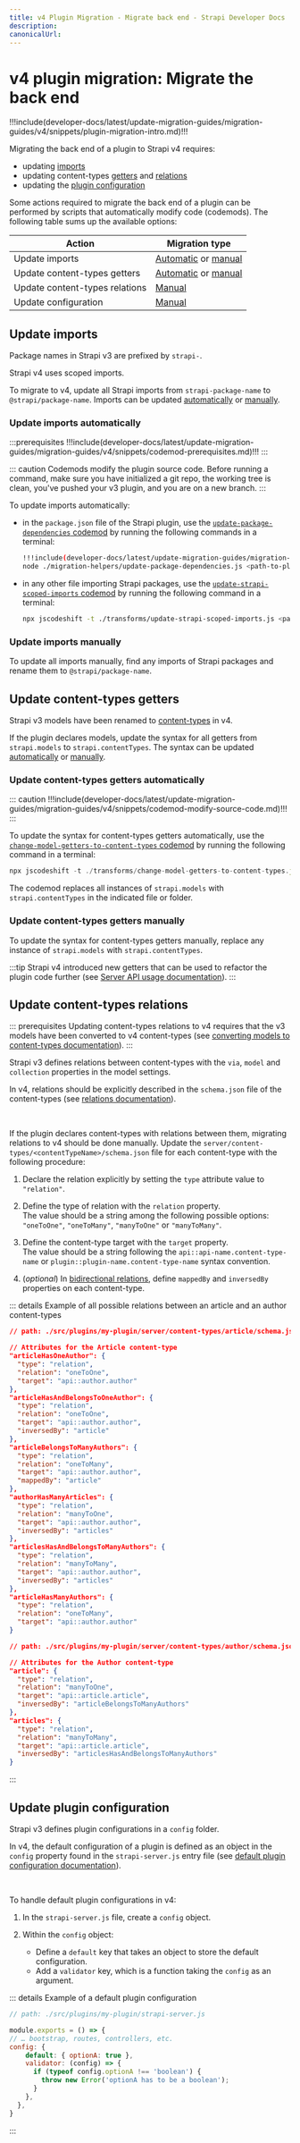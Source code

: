```yaml
---
title: v4 Plugin Migration - Migrate back end - Strapi Developer Docs
description:
canonicalUrl:
---
```


<!-- TODO: update SEO -->

# v4 plugin migration: Migrate the back end

!!!include(developer-docs/latest/update-migration-guides/migration-guides/v4/snippets/plugin-migration-intro.md)!!!

Migrating the back end of a plugin to Strapi v4 requires:

- updating [imports](#update-imports)
- updating content-types [getters](#update-content-types-getters) and [relations](#update-content-types-relations)
- updating the [plugin configuration](#update-plugin-configuration)

Some actions required to migrate the back end of a plugin can be performed by scripts that automatically modify code (codemods). The following table sums up the available options:

| Action                          | Migration type                                                                                               |
| ------------------------------- | ------------------------------------------------------------------------------------------------------------ |
| Update imports                  | [Automatic](#update-imports-automatically) or [manual](#update-imports-manually)                             |
| Update content-types getters   | [Automatic](#update-content-types-getters-automatically) or [manual](#update-content-types-getters-manually) |
| Update content-types relations | [Manual](#update-content-types-relations)                                                                    |
| Update configuration            | [Manual](#update-configuration)                                                                              |

## Update imports

Package names in Strapi v3 are prefixed by `strapi-`.

Strapi v4 uses scoped imports.

To migrate to v4, update all Strapi imports from `strapi-package-name` to `@strapi/package-name`. Imports can be updated [automatically](#update-imports-automatically) or [manually](#update-imports-manually).

### Update imports automatically

:::prerequisites
!!!include(developer-docs/latest/update-migration-guides/migration-guides/v4/snippets/codemod-prerequisites.md)!!!
:::

::: caution
Codemods modify the plugin source code. Before running a command, make sure you have initialized a git repo, the working tree is clean, you've pushed your v3 plugin, and you are on a new branch.
:::

To update imports automatically:

- in the `package.json` file of the Strapi plugin, use the [`update-package-dependencies` codemod](https://github.com/strapi/codemods/blob/main/migration-helpers/update-package-dependencies.js) by running the following commands in a terminal:

  ```sh
  !!!include(developer-docs/latest/update-migration-guides/migration-guides/v4/snippets/cd-codemod-folder.md)!!!
  node ./migration-helpers/update-package-dependencies.js <path-to-plugin>
  ```

- in any other file importing Strapi packages, use the [`update-strapi-scoped-imports` codemod](https://github.com/strapi/codemods/blob/main/transforms/update-strapi-scoped-imports.js) by running the following command in a terminal:

  ```sh
  npx jscodeshift -t ./transforms/update-strapi-scoped-imports.js <path-to-file | path-to-folder>
  ```

### Update imports manually

To update all imports manually, find any imports of Strapi packages and rename them to `@strapi/package-name`.

## Update content-types getters

Strapi v3 models have been renamed to [content-types](/developer-docs/latest/development/backend-customization/models.md#content-types) in v4.

If the plugin declares models, update the syntax for all getters from `strapi.models` to `strapi.contentTypes`. The syntax can be updated [automatically](#update-content-types-getters-automatically) or [manually](#update-content-types-getters-manually).

### Update content-types getters automatically

::: caution
!!!include(developer-docs/latest/update-migration-guides/migration-guides/v4/snippets/codemod-modify-source-code.md)!!!
:::

To update the syntax for content-types getters automatically, use the [`change-model-getters-to-content-types` codemod](https://github.com/strapi/codemods/blob/main/transforms/change-model-getters-to-content-types.js) by running the following command in a terminal:

```jsx
npx jscodeshift -t ./transforms/change-model-getters-to-content-types.js <path-to-file | path-to-folder>
```

The codemod replaces all instances of `strapi.models` with `strapi.contentTypes` in the indicated file or folder.

### Update content-types getters manually

To update the syntax for content-types getters manually, replace any instance of `strapi.models` with `strapi.contentTypes`.

:::tip
Strapi v4 introduced new getters that can be used to refactor the plugin code further (see [Server API usage documentation](/developer-docs/latest/developer-resources/plugin-api-reference/server.md#usage)).
:::

## Update content-types relations

::: prerequisites
Updating content-types relations to v4 requires that the v3 models have been converted to v4 content-types (see [converting models to content-types documentation](/developer-docs/latest/update-migration-guides/migration-guides/v4/plugin/update-folder-structure.md#convert-models-to-content-types)).
:::

Strapi v3 defines relations between content-types with the `via`, `model` and `collection` properties in the model settings.

In v4, relations should be explicitly described in the `schema.json` file of the content-types (see [relations documentation](/developer-docs/latest/development/backend-customization/models.md#relations)).

<br />

If the plugin declares content-types with relations between them, migrating relations to v4 should be done manually. Update the `server/content-types/<contentTypeName>/schema.json` file for each content-type with the following procedure:

1. Declare the relation explicitly by setting the `type` attribute value to `"relation"`.

2. Define the type of relation with the `relation` property.<br/>The value should be a string among the following possible options: `"oneToOne"`, `"oneToMany"`, `"manyToOne"` or `"manyToMany"`.

3. Define the content-type target with the `target` property.<br/>The value should be a string following the `api::api-name.content-type-name` or `plugin::plugin-name.content-type-name` syntax convention.

4. (_optional_) In [bidirectional relations](/developer-docs/latest/development/backend-customization/models.md#relations), define `mappedBy` and `inversedBy` properties on each content-type.

::: details Example of all possible relations between an article and an author content-types

  ```json
  // path: ./src/plugins/my-plugin/server/content-types/article/schema.json
  
  // Attributes for the Article content-type
  "articleHasOneAuthor": {
    "type": "relation",
    "relation": "oneToOne",
    "target": "api::author.author"
  },
  "articleHasAndBelongsToOneAuthor": {
    "type": "relation",
    "relation": "oneToOne",
    "target": "api::author.author",
    "inversedBy": "article"
  },
  "articleBelongsToManyAuthors": {
    "type": "relation",
    "relation": "oneToMany",
    "target": "api::author.author",
    "mappedBy": "article"
  },
  "authorHasManyArticles": {
    "type": "relation",
    "relation": "manyToOne",
    "target": "api::author.author",
    "inversedBy": "articles"
  },
  "articlesHasAndBelongsToManyAuthors": {
    "type": "relation",
    "relation": "manyToMany",
    "target": "api::author.author",
    "inversedBy": "articles"
  },
  "articleHasManyAuthors": {
    "type": "relation",
    "relation": "oneToMany",
    "target": "api::author.author"
  }
  ```

  ```json
  // path: ./src/plugins/my-plugin/server/content-types/author/schema.json

  // Attributes for the Author content-type
  "article": {
    "type": "relation",
    "relation": "manyToOne",
    "target": "api::article.article",
    "inversedBy": "articleBelongsToManyAuthors"
  },
  "articles": {
    "type": "relation",
    "relation": "manyToMany",
    "target": "api::article.article",
    "inversedBy": "articlesHasAndBelongsToManyAuthors"
  }
  ```

:::

## Update plugin configuration

Strapi v3 defines plugin configurations in a `config` folder.

In v4, the default configuration of a plugin is defined as an object in the `config` property found in the `strapi-server.js` entry file (see [default plugin configuration documentation](/developer-docs/latest/developer-resources/plugin-api-reference/server.md#configuration)).

<br/>

To handle default plugin configurations in v4:

1. In the `strapi-server.js` file, create a `config` object.

2. Within the `config` object:
   - Define a `default` key that takes an object to store the default configuration.
   - Add a `validator` key, which is a function taking the `config` as an argument.

::: details Example of a default plugin configuration

  ```jsx
  // path: ./src/plugins/my-plugin/strapi-server.js

  module.exports = () => {
  // … bootstrap, routes, controllers, etc.
  config: {
      default: { optionA: true },
      validator: (config) => {
        if (typeof config.optionA !== 'boolean') {
          throw new Error('optionA has to be a boolean');
        }
      },
    },
  }
  ```

:::
